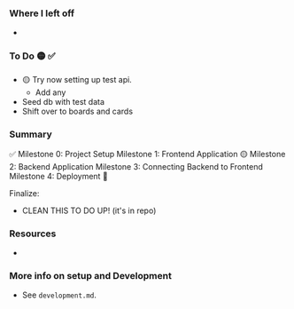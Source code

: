 ### Where I left off
- 

### To Do 🟡 ✅
- 🟡 Try now setting up test api. 
  - Add any
- Seed db with test data
- Shift over to boards and cards

### Summary 
✅ Milestone 0: Project Setup
Milestone 1: Frontend Application
🟡 Milestone 2: Backend Application
Milestone 3: Connecting Backend to Frontend
Milestone 4: Deployment 🚀

Finalize:
- CLEAN THIS TO DO UP! (it's in repo)

### Resources
-  

### More info on setup and Development
- See `development.md`. 
